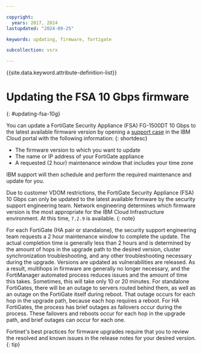 ```yaml
---

copyright:
  years: 2017, 2024
lastupdated: "2024-09-25"

keywords: updating, firmware, fortigate

subcollection: vsrx

---
```


{{site.data.keyword.attribute-definition-list}}

# Updating the FSA 10 Gbps firmware
{: #updating-fsa-10g}

You can update a FortiGate Security Appliance (FSA) FG-1500DT 10 Gbps to the latest available firmware version by opening a [support case](/docs/fortigate-10g?topic=fortigate-10g-getting-help-and-support-for-fortigate-security-appliance-10gbps) in the IBM Cloud portal with the following information:
{: shortdesc}

* The firmware version to which you want to update
* The name or IP address of your FortiGate appliance
* A requested (2 hour) maintenance window that includes your time zone

IBM support will then schedule and perform the required maintenance and update for you.

Due to customer VDOM restrictions, the FortiGate Security Appliance (FSA) 10 Gbps can only be updated to the latest available firmware by the security support engineering team. Network engineering determines which firmware version is the most appropriate for the IBM Cloud Infrastructure environment. At this time, `7.2.9` is available.
{: note}

For each FortiGate (HA pair or standalone), the security support engineering team requests a 2 hour maintenance window to complete the update. The actual completion time is generally less than 2 hours and is determined by the amount of hops in the upgrade path to the desired version, cluster synchronization troubleshooting, and any other troubleshooting necessary during the upgrade. Versions are updated as vulnerabilities are released. As a result, multihops in firmware are generally no longer necessary, and the FortiManager automated process reduces issues and the amount of time this takes. Sometimes, this will take only 10 or 20 minutes. For standalone FortiGates, there will be an outage to servers routed behind them, as well as an outage on the FortiGate itself during reboot. That outage occurs for each hop in the upgrade path, because each hop requires a reboot. For HA FortiGates, the process has brief outages as failovers occur during the process. These failovers and reboots occur for each hop in the upgrade path, and brief outages can occur for each one.

Fortinet's best practices for firmware upgrades require that you to review the resolved and known issues in the release notes for your desired version.
{: tip}
